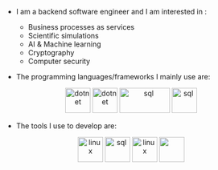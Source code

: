 * I am a backend software engineer and I am interested in :
  *  Business processes as services
  *  Scientific simulations
  *  AI & Machine learning
  *  Cryptography
  *  Computer security

* The programming languages/frameworks I mainly use are:  
  
<p align="center">
<img src="https://upload.wikimedia.org/wikipedia/commons/7/7d/Microsoft_.NET_logo.svg" alt="dotnet" height = 50 width = 50 />
<img src="https://upload.wikimedia.org/wikipedia/commons/a/a7/React-icon.svg" alt="dotnet" height = 50 width = 50 />
<img src="https://upload.wikimedia.org/wikipedia/commons/8/87/Sql_data_base_with_logo.png" alt="sql" height = 50 width = 100/>
<img src="https://upload.wikimedia.org/wikipedia/commons/4/4b/Bash_Logo_Colored.svg" alt="sql" height = 50 width = 50/>
</p>

* The tools I use to develop are: 

<p align="center">
<img src="https://upload.wikimedia.org/wikipedia/commons/8/84/Linux_tux_circle_logo.svg" alt="linux" height = 50 width = 50/>
<img src="https://upload.wikimedia.org/wikipedia/commons/f/fd/DBeaver_logo.png" alt="sql" height = 50 width = 50 />
<img src="https://upload.wikimedia.org/wikipedia/commons/thumb/9/9a/Visual_Studio_Code_1.35_icon.svg/640px-Visual_Studio_Code_1.35_icon.svg.png" alt="linux" height = 50 width = 50/>
<img src="https://upload.wikimedia.org/wikipedia/commons/9/91/Octicons-mark-github.svg" height = 50 width = 50/>
</p>

